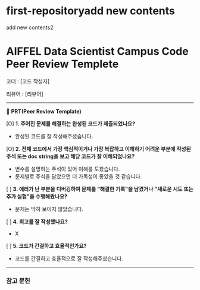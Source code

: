 # first-repositoryadd new contents
add new contents2
# AIFFEL Data Scientist Campus Code Peer Review Templete

코더 : [코드 작성자]

리뷰어 : [리뷰어]

---

🔑 **PRT(Peer Review Template)**

[O]  **1. 주어진 문제를 해결하는 완성된 코드가 제출되었나요?**
- 완성된 코드를 잘 작성해주셨습니다. 
    
[O]  **2. 전체 코드에서 가장 핵심적이거나 가장 복잡하고 이해하기 어려운 부분에 작성된 
	주석 또는 doc string을 보고 해당 코드가 잘 이해되었나요?**
- 변수를 설명하는 주석이 있어 이해를 도왔습니다.
- 문제별로 주석을 달았으면 더 가독성이 좋았을 것 같습니다. 
        
[ ]  **3. 에러가 난 부분을 디버깅하여 문제를 “해결한 기록"을 남겼거나 "새로운 시도 
또는 추가 실험"을 수행해봤나요?**
- 문제는 딱히 보이지 않았습니다. 
        
[ ]  **4. 회고를 잘 작성했나요?**
- X

[ ]  **5. 코드가 간결하고 효율적인가요?**
- 코드를 간결하고 효율적으로 잘 작성해주셨습니다. 
---
### 참고 문헌
